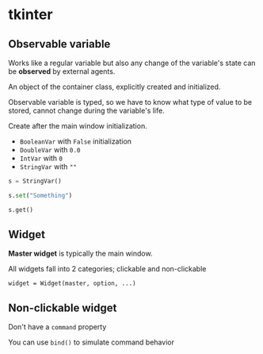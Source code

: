 # tkinter

## Observable variable

Works like a regular variable but also any change of the variable's state can be **observed** by external agents.

An object of the container class, explicitly created and initialized.

Observable variable is typed, so we have to know what type of value to be stored, cannot change during the variable's life.

Create after the main window initialization.

- `BooleanVar` with `False` initialization
- `DoubleVar` with `0.0`
- `IntVar` with `0`
- `StringVar` with `""`

```python
s = StringVar()

s.set("Something")

s.get()
```

## Widget

**Master widget** is typically the main window.

All widgets fall into 2 categories; clickable and non-clickable

`widget = Widget(master, option, ...)`

## Non-clickable widget

Don't have a `command` property

You can use `bind()` to simulate command behavior
